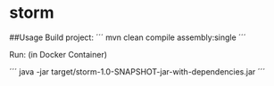 # storm

##Usage
Build project:
´´´
mvn clean compile assembly:single
´´´

Run: (in Docker Container)

´´´
java -jar target/storm-1.0-SNAPSHOT-jar-with-dependencies.jar
´´´
